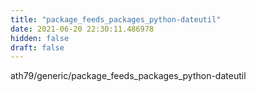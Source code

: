 ```yaml
---
title: "package_feeds_packages_python-dateutil"
date: 2021-06-20 22:30:11.486978
hidden: false
draft: false
---
```


ath79/generic/package_feeds_packages_python-dateutil

